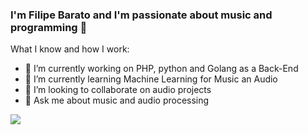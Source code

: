 ### I'm Filipe Barato and I'm passionate about music and programming 👋

What I know and how I work:

- 🔭 I’m currently working on PHP, python and Golang as a Back-End
- 🌱 I’m currently learning Machine Learning for Music an Audio
- 👯 I’m looking to collaborate on audio projects
- 💬 Ask me about music and audio processing

<img src = "https://www.electronicbeats.net/app/uploads/2017/03/eurorackcolors.jpg">
